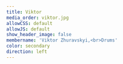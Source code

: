 ```yaml
---
title: Viktor
media_order: viktor.jpg
allowCSS: default
allowJS: default
show_header_image: false
membername: 'Viktor Zhuravskyi,<br>Drums'
color: secondary
direction: left
---
```


